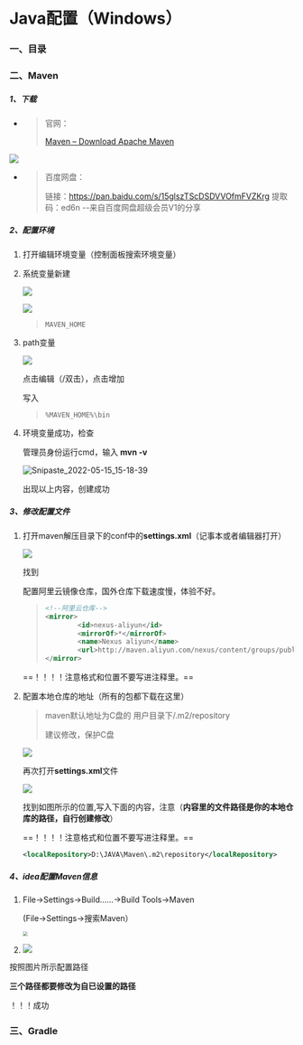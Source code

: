 # Java配置（Windows）

### 一、目录

### 二、Maven

##### 1、下载	

- > 官网：
  >
  > [Maven – Download Apache Maven](https://maven.apache.org/download.cgi)

![](https://pic.imgdb.cn/item/6297024b094754312984ef63.png)

- > 百度网盘：
  >
  > 链接：https://pan.baidu.com/s/15glszTScDSDVVOfmFVZKrg 
  > 提取码：ed6n 
  > --来自百度网盘超级会员V1的分享

##### 2、配置环境

1. 打开编辑环境变量（控制面板搜索环境变量）

2. 系统变量新建

   ![](https://pic.imgdb.cn/item/6297024b094754312984ef3b.png)

   ![](https://pic.imgdb.cn/item/6297024b094754312984ef41.png)

   > ```
   > MAVEN_HOME
   > ```

   

3. path变量

   ![](https://pic.imgdb.cn/item/6297024b094754312984ef4e.png)

   点击编辑（/双击），点击增加

   写入

   > ```
   > %MAVEN_HOME%\bin
   > ```

4. 环境变量成功，检查

   管理员身份运行cmd，输入 **mvn -v**

   ![Snipaste_2022-05-15_15-18-39](https://pic.imgdb.cn/item/62970252094754312984f788.png)

   出现以上内容，创建成功

   

##### 3、修改配置文件

1. 打开maven解压目录下的conf中的**settings.xml**（记事本或者编辑器打开）

   ![](https://pic.imgdb.cn/item/62970252094754312984f795.png)

   找到<mirrors></mirrors>

   配置阿里云镜像仓库，国外仓库下载速度慢，体验不好。

   > ```xml
   > <!--阿里云仓库-->
   > <mirror>
   > 		 <id>nexus-aliyun</id>
   > 		 <mirrorOf>*</mirrorOf>
   > 		 <name>Nexus aliyun</name>
   > 		 <url>http://maven.aliyun.com/nexus/content/groups/public</url>
   > </mirror>
   > ```

   ==！！！！注意格式和位置不要写进注释里。==

2. 配置本地仓库的地址（所有的包都下载在这里）

   > maven默认地址为C盘的 用户目录下/.m2/repository
   >
   > 建议修改，保护C盘

   ![](https://pic.imgdb.cn/item/62970252094754312984f765.png)

   再次打开**settings.xml**文件

   ![](https://pic.imgdb.cn/item/62970252094754312984f772.png)

   找到如图所示的位置,写入下面的内容，注意（**内容里的文件路径是你的本地仓库的路径，自行创建修改**）

   ==！！！！注意格式和位置不要写进注释里。==
   
   ```xml
   <localRepository>D:\JAVA\Maven\.m2\repository</localRepository>
   ```
   

##### 4、idea配置Maven信息

1. File->Settings->Build......->Build Tools->Maven

   (File->Settings->搜索Maven）

   <img src="https://pic.imgdb.cn/item/6297025a094754312985000a.png" style="zoom:50%;" />

2. ![](https://pic.imgdb.cn/item/6297025a0947543129850003.png)

按照图片所示配置路径

**三个路径都要修改为自已设置的路径**

！！！成功

### 三、Gradle



